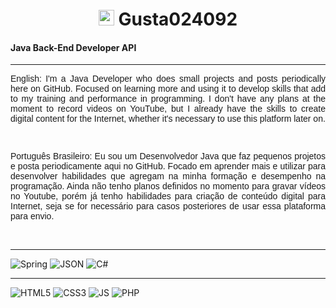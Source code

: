   
  <h1 style="text-align: center;">
      <img src="https://raw.githubusercontent.com/Tarikul-Islam-Anik/Animated-Fluent-Emojis/master/Emojis/Smilies/Smiling%20Face%20with%20Sunglasses.png" alt="Smiling Face with Sunglasses" width="25" height="25" /> Gusta024092 
  </h1>

  <h4>Java Back-End Developer API </h4>
  <hr>
  
  <div style="text-align: justify; font-family: Arial;" >
    <p justify>
      English: I'm a Java Developer who does small projects and posts periodically here on GitHub. Focused on learning more and using it to develop skills that add to my training and performance in programming. I don't have any plans at the moment to record videos on YouTube, but I already have the skills to create digital content for the Internet, whether it's necessary to use this platform later on.
    </p>
    <br>
    <p>
      Português Brasileiro: Eu sou um Desenvolvedor Java que faz pequenos projetos e posta periodicamente aqui no GitHub. Focado em aprender mais e utilizar para desenvolver habilidades que agregam na minha formação e desempenho na programação. Ainda não tenho planos definidos no momento para gravar vídeos no Youtube, porém já tenho habilidades para criação de conteúdo digital para Internet, seja se for necessário para casos posteriores de usar essa plataforma para envio.
    </p>
  </div>
  <br>
  <hr>
  <div>
    <img href="https://spring.io/tools" src="https://img.shields.io/badge/Spring-6DB33F?style=for-the-badge&logo=spring&logoColor=white" alt="Spring" />
    <img src="https://img.shields.io/badge/json-5E5C5C?style=for-the-badge&logo=json&logoColor=white" alt="JSON" />
    <img src="https://img.shields.io/badge/C%23-239120?style=for-the-badge&logo=csharp&logoColor=white" alt="C#" />
  </div>
  <hr>
  <div>
    <img src="https://img.shields.io/badge/HTML5-E34F26?style=for-the-badge&logo=html5&logoColor=white" alt="HTML5" />
    <img src="https://img.shields.io/badge/CSS3-1572B6?style=for-the-badge&logo=css3&logoColor=white" alt="CSS3" />
    <img src="https://img.shields.io/badge/JavaScript-323330?style=for-the-badge&logo=javascript&logoColor=F7DF1E" alt="JS" />
    <img src="https://img.shields.io/badge/PHP-777BB4?style=for-the-badge&logo=php&logoColor=white" alt="PHP" />
  </div>
  
  <!--
  **Gusta024092/Gusta024092** is a ✨ _special_ ✨ repository because its `README.md` (this file) appears on your GitHub profile.
  
  Here are some ideas to get you started:
  
  - 🔭 I’m currently working on ...
  - 🌱 I’m currently learning ...
  - 👯 I’m looking to collaborate on ...
  - 🤔 I’m looking for help with ...
  - 💬 Ask me about ...
  - 📫 How to reach me: ...
  - 😄 Pronouns: ...
  - ⚡ Fun fact: ...
  -->
  